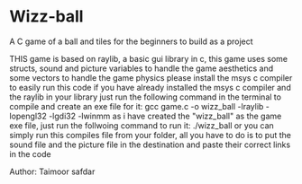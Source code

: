 # Wizz-ball
A C game of a ball and tiles for the beginners to build as a project


THIS game is based on raylib, a basic gui library in c, this game uses some structs, sound and picture variables to handle the game aesthetics 
and some vectors to handle the game physics
please install the msys c compiler to easily run this code
if you have already installed the msys c compiler and the raylib in your library 
just run the following command in the terminal to compile and create an exe file for it:
gcc game.c -o wizz_ball -lraylib -lopengl32 -lgdi32 -lwinmm
as i have created the "wizz_ball" as the game exe file, just run the follwoing command to run it:
./wizz_ball
or you can simply run this compiles file from your folder, 
all you have to do is to put the sound file and the picture file in the destination and paste their correct links in the code


Author: Taimoor safdar
